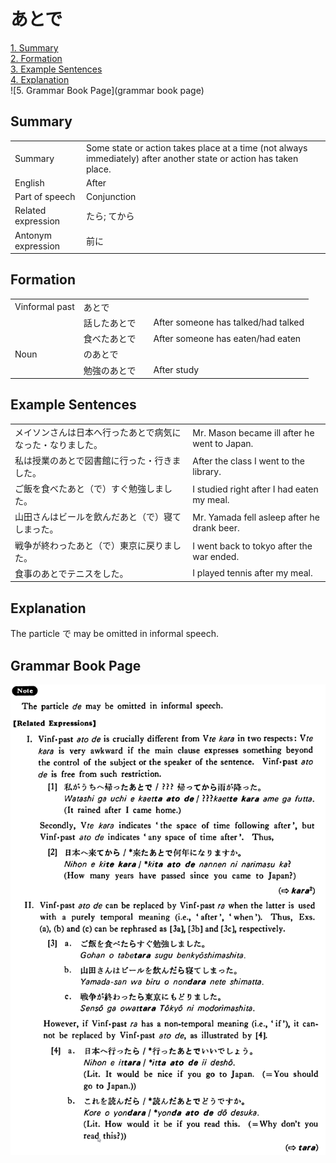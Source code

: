 # あとで

[1. Summary](#summary)<br>
[2. Formation](#formation)<br>
[3. Example Sentences](#example-sentences)<br>
[4. Explanation](#explanation)<br>
![5. Grammar Book Page](grammar book page)<br>


## Summary

<table><tr>   <td>Summary</td>   <td>Some state or action takes place at a time (not always immediately) after another state or action has taken place.</td></tr><tr>   <td>English</td>   <td>After</td></tr><tr>   <td>Part of speech</td>   <td>Conjunction</td></tr><tr>   <td>Related expression</td>   <td>たら; てから</td></tr><tr>   <td>Antonym expression</td>   <td>前に</td></tr></table>

## Formation

<table class="table"> <tbody><tr class="tr head"> <td class="td"><span class="bold"><span>Vinformal    past</span></span></td> <td class="td"><span class="concept">あとで</span> </td> <td class="td"><span>&nbsp;</span></td> </tr> <tr class="tr"> <td class="td"><span>&nbsp;</span></td> <td class="td"><span>話した<span class="concept">あとで</span></span> </td> <td class="td"><span>After someone has talked/had talked</span> </td> </tr> <tr class="tr"> <td class="td"><span>&nbsp;</span></td> <td class="td"><span>食べた<span class="concept">あとで</span></span><span> </span> </td> <td class="td"><span>After someone has eaten/had eaten</span> </td> </tr> <tr class="tr head"> <td class="td"><span class="bold"><span>Noun</span></span></td> <td class="td"><span class="concept">のあとで</span> </td> <td class="td"><span>&nbsp;</span></td> </tr> <tr class="tr"> <td class="td"><span>&nbsp;</span></td> <td class="td"><span>勉強<span class="concept">のあとで</span></span><span> </span> </td> <td class="td"><span>After    study</span></td> </tr> </tbody></table>

## Example Sentences

<table><tr>   <td>メイソンさんは日本へ行ったあとで病気になった・なりました。</td>   <td>Mr. Mason became ill after he went to Japan.</td></tr><tr>   <td>私は授業のあとで図書館に行った・行きました。</td>   <td>After the class I went to the library.</td></tr><tr>   <td>ご飯を食べたあと（で）すぐ勉強しました。</td>   <td>I studied right after I had eaten my meal.</td></tr><tr>   <td>山田さんはビールを飲んだあと（で）寝てしまった。</td>   <td>Mr. Yamada fell asleep after he drank beer.</td></tr><tr>   <td>戦争が終わったあと（で）東京に戻りました。</td>   <td>I went back to tokyo after the war ended.</td></tr><tr>   <td>食事のあとでテニスをした。</td>   <td>I played tennis after my meal.</td></tr></table>

## Explanation

<p>The particle で may be omitted in informal speech.</p>

## Grammar Book Page

![](../img/Basicあとで.png)

